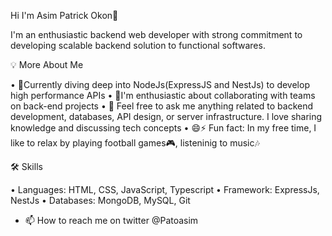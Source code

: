 Hi I'm Asim Patrick Okon👋

I'm an enthusiastic backend web developer with strong commitment to developing scalable backend solution to functional softwares.

💡 More About Me

• 🌱Currently diving deep into NodeJs(ExpressJS and NestJs) to develop high performance APIs • 👯I'm enthusiastic about collaborating with teams on back-end projects • 💬 Feel free to ask me anything related to backend development, databases, API design, or server infrastructure. I love sharing knowledge and discussing tech concepts • 😄⚡ Fun fact: In my free time, I like to relax by playing football games🎮, listeninig to music🎶 

🛠 Skills

• Languages: HTML, CSS, JavaScript, Typescript • Framework: ExpressJs, NestJs • Databases: MongoDB, MySQL, Git
- 📫 How to reach me on twitter @Patoasim

<!---
asimpat/asimpat is a ✨ special ✨ repository because its `README.md` (this file) appears on your GitHub profile.
You can click the Preview link to take a look at your changes.
--->
